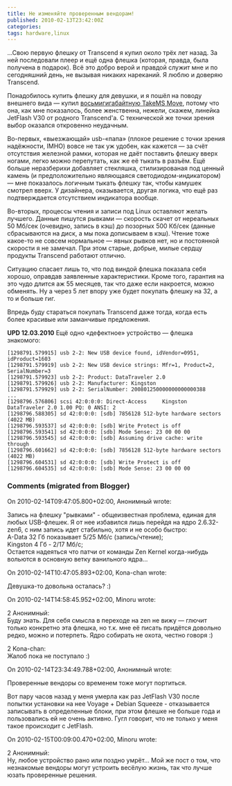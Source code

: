 ```yaml
---
title: Не изменяйте проверенным вендорам!
published: 2010-02-13T23:42:00Z
categories: 
tags: hardware,linux
---
```


…Свою первую флешку от Transcend я купил около трёх лет назад. За ней последовали плеер и ещё одна флешка (которая, правда, была получена в подарок). Всё это добро верой и правдой служит мне и по сегодняшний день, не вызывая никаких нареканий. Я люблю и доверяю Transcend.

Понадобилось купить флешку для девушки, и я пошёл на поводу внешнего вида — купил [восьмигигабайтную TakeMS Move](http://www.takems.com/products.php?categ=usb&prod=MEM-Drive_Move&PHPSESSID=02de529f404951cff2245dd27530cae0), потому что она, как мне показалось, более женственна, нежели, скажем, линейка JetFlash V30 от родного Transcend'а. С технической же точки зрения выбор оказался откровенно неудачным.

Во-первых, «выезжающай» usb-«папа» (плохое решение с точки зрения надёжности, IMHO) вовсе не так уж удобен, как кажется — за счёт отсутствия железной рамки, которая не даёт поставить флешку вверх ногами, легко можно перепутать, как же её тыкать в разъём. Ещё больше неразберихи добавляет стекляшка, стилизированая под ценный камень (и предположительно являющаяся светодиодом-индикатором) — мне показалось логичным тыкать флешку так, чтобы камушек смотрел вверх. У дизайнера, оказывается, другая логика, что ещё раз подтверждается отсутствием индикатора вообще.

Во-вторых, процессы чтения и записи под Linux оставляют желать лучшего. Данные пишутся рывками — скорость скачет от нереальных 50 Мб/сек (очевидно, запись в кэш) до позорных 500 Кб/сек (данные сбрасываются на диск, а мы пока дописываем в кэш). Чтение тоже какое-то не совсем нормальное — явных рывков нет, но и постоянной скорости я не замечал. При этом старые, добрые, милые сердцу продукты Transcend работают отлично.

Ситуацию спасает лишь то, что под виндой флешка показала себя хорошо, оправдав заявленные характеристики. Кроме того, гарантия на это чудо длится аж 55 месяцев, так что даже если накроется, можно обменять. Ну а через 5 лет впору уже будет покупать флешку на 32, а то и больше гиг.

Впредь буду стараться покупать Transcend даже тогда, когда есть более красивые или заманчивые предложения.

<b>UPD 12.03.2010</b>
Ещё одно «дефектное» устройство — флешка знакомого:
```
[1298791.579915] usb 2-2: New USB device found, idVendor=0951, idProduct=1603
[1298791.579919] usb 2-2: New USB device strings: Mfr=1, Product=2, SerialNumber=3
[1298791.579923] usb 2-2: Product: DataTraveler 2.0
[1298791.579926] usb 2-2: Manufacturer: Kingston
[1298791.579929] usb 2-2: SerialNumber: 200801250000000000000388
...
[1298796.576806] scsi 42:0:0:0: Direct-Access     Kingston DataTraveler 2.0 1.00 PQ: 0 ANSI: 2
[1298796.588305] sd 42:0:0:0: [sdb] 7856128 512-byte hardware sectors (4022 MB)
[1298796.593537] sd 42:0:0:0: [sdb] Write Protect is off
[1298796.593541] sd 42:0:0:0: [sdb] Mode Sense: 23 00 00 00
[1298796.593545] sd 42:0:0:0: [sdb] Assuming drive cache: write through
[1298796.601662] sd 42:0:0:0: [sdb] 7856128 512-byte hardware sectors (4022 MB)
[1298796.604531] sd 42:0:0:0: [sdb] Write Protect is off
[1298796.604535] sd 42:0:0:0: [sdb] Mode Sense: 23 00 00 00
```

<h3 id='hakyll-convert-comments-title'>Comments (migrated from Blogger)</h3>
<div class='hakyll-convert-comment'>
<p class='hakyll-convert-comment-date'>On 2010-02-14T09:47:05.800+02:00, Анонимный wrote:</p>
<p class='hakyll-convert-comment-body'>
Запись на флешку &quot;рывками&quot; - общеизвестная проблема, единая для любых USB-флешек. Я от нее избавился лишь перейдя на ядро 2.6.32-zen6, с ним запись идет стабильно, хотя и не особо быстро:<br/>
A-Data 32 Гб показывает 5/25 Мб/с (запись/чтение);<br/>
Kingston 4 Гб - 2/17 Мб/с;<br/>
Остается надеяться что патчи от команды Zen Kernel когда-нибудь вольются в основную ветку ванильного ядра...
</p>
</div>

<div class='hakyll-convert-comment'>
<p class='hakyll-convert-comment-date'>On 2010-02-14T10:47:05.893+02:00, Kona-chan wrote:</p>
<p class='hakyll-convert-comment-body'>
Девушка-то довольна осталась? :)
</p>
</div>

<div class='hakyll-convert-comment'>
<p class='hakyll-convert-comment-date'>On 2010-02-14T14:58:45.952+02:00, Minoru wrote:</p>
<p class='hakyll-convert-comment-body'>
2 Анонимный:<br/>
Буду знать. Для себя смысла в переходе на zen не вижу — глючит только конкретно эта флешка, но т.к. мне её писать придётся довольно редко, можно и потерпеть. Ядро собирать не охота, честно говоря :)

2 Kona-chan:<br/>
Жалоб пока не поступало :)
</p>
</div>

<div class='hakyll-convert-comment'>
<p class='hakyll-convert-comment-date'>On 2010-02-14T23:34:49.788+02:00, Анонимный wrote:</p>
<p class='hakyll-convert-comment-body'>
Проверенные вендоры со временем тоже могут портиться.

Вот пару часов назад у меня умерла как раз JetFlash V30 после попытки установки на нее Voyage + Debian Squeeze - отказывается записывать в определенные блоки, при этом флешке не больше года и пользовались ей не очень активно. Гугл говорит, что не только у меня такое происходит с JetFlash.
</p>
</div>

<div class='hakyll-convert-comment'>
<p class='hakyll-convert-comment-date'>On 2010-02-15T00:09:00.470+02:00, Minoru wrote:</p>
<p class='hakyll-convert-comment-body'>
2 Анонимный:<br/>
Ну, любое устройство рано или поздно умрёт… Мой же пост о том, что незнакомые вендоры могут устроить весёлую жизнь, так что лучше юзать проверенные решения.
</p>
</div>



